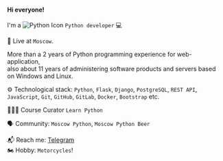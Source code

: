 #### Hi everyone!

I'm a ![Python Icon](https://img.icons8.com/ios/24/000000/python.png) `Python developer` 💻

🌆 Live at `Moscow`.

More than a 2 years of Python programming experience for web-application, <br />
also about 11 years of administering software products and servers based on Windows and Linux.

⚙️ Technological stack: `Python`, `Flask`, `Django`, `PostgreSQL`, `REST API`, `JavaScript`, `Git`, `GitHub`, `GitLab`, `Docker`, `Bootstrap` etc.

👨🏻‍🎓 Course Curator `Learn Python`

🗣 Community: `Moscow Python`, `Moscow Python Beer`

📬 Reach me: [Telegram](https://t.me/n05tr0m0)<br />
🏍 Hobby: `Motorcycles`!
